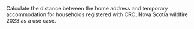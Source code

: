 Calculate the distance between the home address and temporary accommodation for households registered with CRC. Nova Scotia wildfire 2023 as a use case.
